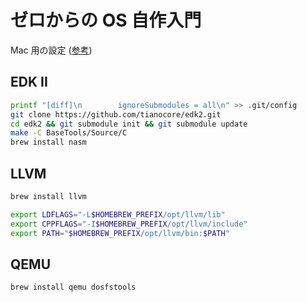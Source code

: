 # ゼロからの OS 自作入門

Mac 用の設定 ([参考](https://qiita.com/yamoridon/items/4905765cc6e4f320c9b5))

## EDK II

```sh
printf "[diff]\n        ignoreSubmodules = all\n" >> .git/config
git clone https://github.com/tianocore/edk2.git
cd edk2 && git submodule init && git submodule update
make -C BaseTools/Source/C
brew install nasm
```

## LLVM

```sh
brew install llvm

export LDFLAGS="-L$HOMEBREW_PREFIX/opt/llvm/lib"
export CPPFLAGS="-I$HOMEBREW_PREFIX/opt/llvm/include"
export PATH="$HOMEBREW_PREFIX/opt/llvm/bin:$PATH"
```

## QEMU

```
brew install qemu dosfstools
```
